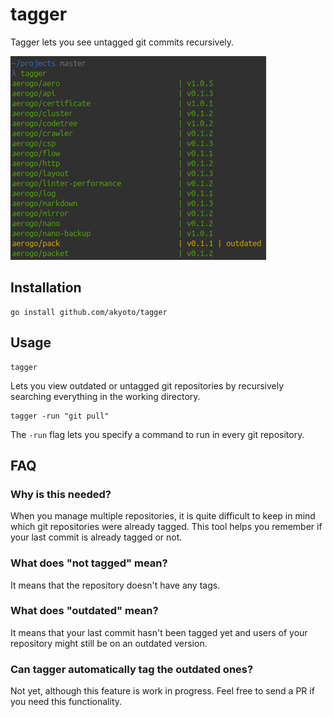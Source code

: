 # tagger

Tagger lets you see untagged git commits recursively.

![View outdated git tags](docs/view-outdated-tags.png)

## Installation

```shell
go install github.com/akyoto/tagger
```

## Usage

```shell
tagger
```

Lets you view outdated or untagged git repositories by recursively searching everything in the working directory.

```shell
tagger -run "git pull"
```

The `-run` flag lets you specify a command to run in every git repository.

## FAQ

### Why is this needed?

When you manage multiple repositories, it is quite difficult to keep in mind which git repositories were already tagged. This tool helps you remember if your last commit is already tagged or not.

### What does "not tagged" mean?

It means that the repository doesn't have any tags.

### What does "outdated" mean?

It means that your last commit hasn't been tagged yet and users of your repository might still be on an outdated version.

### Can tagger automatically tag the outdated ones?

Not yet, although this feature is work in progress. Feel free to send a PR if you need this functionality.
